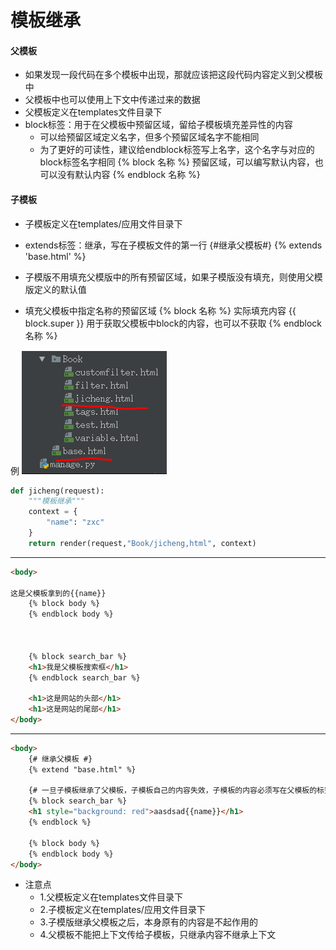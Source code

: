 # 模板继承

#### 父模板
- 如果发现一段代码在多个模板中出现，那就应该把这段代码内容定义到父模板中
- 父模板中也可以使用上下文中传递过来的数据
- 父模板定义在templates文件目录下
- block标签：用于在父模板中预留区域，留给子模板填充差异性的内容
	- 可以给预留区域定义名字，但多个预留区域名字不能相同
	- 为了更好的可读性，建议给endblock标签写上名字，这个名字与对应的block标签名字相同
{% block 名称 %}
预留区域，可以编写默认内容，也可以没有默认内容
{% endblock 名称 %}
#### 子模板
- 子模板定义在templates/应用文件目录下
- extends标签：继承，写在子模板文件的第一行
{#继承父模板#}
{% extends 'base.html' %}


- 子模版不用填充父模版中的所有预留区域，如果子模版没有填充，则使用父模版定义的默认值
- 填充父模板中指定名称的预留区域
{% block 名称 %}
实际填充内容
{{ block.super }} 用于获取父模板中block的内容，也可以不获取
{% endblock 名称 %}


例
![Alt text](./images/1519884800935.png)


``` python
def jicheng(request):
    """模板继承"""
    context = {
        "name": "zxc"
    }
    return render(request,"Book/jicheng,html", context)
```
-----------------------
``` html
<body>

这是父模板拿到的{{name}}
    {% block body %}
    {% endblock body %}



    {% block search_bar %}
    <h1>我是父模板搜索框</h1>
    {% endblock search_bar %}

    <h1>这是网站的头部</h1>
    <h1>这是网站的尾部</h1>
</body>
```
-------------------------
``` html
<body>
    {# 继承父模板 #}
    {% extend "base.html" %}

    {# 一旦子模板继承了父模板，子模板自己的内容失效，子模板的内容必须写在父模板的标签当中 #}
    {% block search_bar %}
    <h1 style="background: red">aasdsad{{name}}</h1>
    {% endblock %}

    {% block body %}
    {% endblock body %}
</body>
```


- 注意点
	- 1.父模板定义在templates文件目录下
	- 2.子模板定义在templates/应用文件目录下
	- 3.子模版继承父模板之后，本身原有的内容是不起作用的
	- 4.父模板不能把上下文传给子模板，只继承内容不继承上下文
